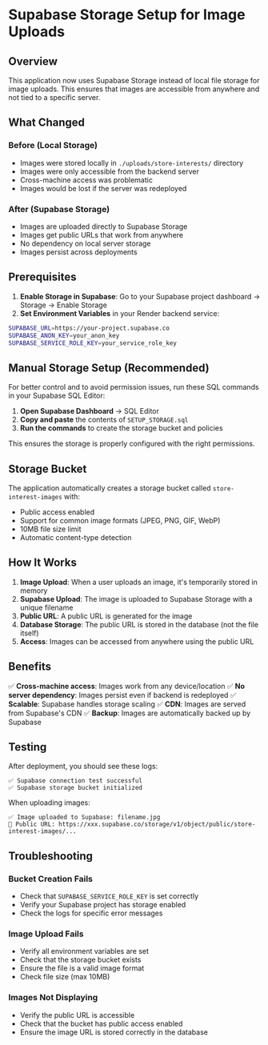 # Supabase Storage Setup for Image Uploads

## Overview
This application now uses Supabase Storage instead of local file storage for image uploads. This ensures that images are accessible from anywhere and not tied to a specific server.

## What Changed

### Before (Local Storage)
- Images were stored locally in `./uploads/store-interests/` directory
- Images were only accessible from the backend server
- Cross-machine access was problematic
- Images would be lost if the server was redeployed

### After (Supabase Storage)
- Images are uploaded directly to Supabase Storage
- Images get public URLs that work from anywhere
- No dependency on local server storage
- Images persist across deployments

## Prerequisites

1. **Enable Storage in Supabase**: Go to your Supabase project dashboard → Storage → Enable Storage
2. **Set Environment Variables** in your Render backend service:

```bash
SUPABASE_URL=https://your-project.supabase.co
SUPABASE_ANON_KEY=your_anon_key
SUPABASE_SERVICE_ROLE_KEY=your_service_role_key
```

## Manual Storage Setup (Recommended)

For better control and to avoid permission issues, run these SQL commands in your Supabase SQL Editor:

1. **Open Supabase Dashboard** → SQL Editor
2. **Copy and paste** the contents of `SETUP_STORAGE.sql`
3. **Run the commands** to create the storage bucket and policies

This ensures the storage is properly configured with the right permissions.

## Storage Bucket

The application automatically creates a storage bucket called `store-interest-images` with:
- Public access enabled
- Support for common image formats (JPEG, PNG, GIF, WebP)
- 10MB file size limit
- Automatic content-type detection

## How It Works

1. **Image Upload**: When a user uploads an image, it's temporarily stored in memory
2. **Supabase Upload**: The image is uploaded to Supabase Storage with a unique filename
3. **Public URL**: A public URL is generated for the image
4. **Database Storage**: The public URL is stored in the database (not the file itself)
5. **Access**: Images can be accessed from anywhere using the public URL

## Benefits

✅ **Cross-machine access**: Images work from any device/location
✅ **No server dependency**: Images persist even if backend is redeployed
✅ **Scalable**: Supabase handles storage scaling
✅ **CDN**: Images are served from Supabase's CDN
✅ **Backup**: Images are automatically backed up by Supabase

## Testing

After deployment, you should see these logs:
```
✅ Supabase connection test successful
✅ Supabase storage bucket initialized
```

When uploading images:
```
✅ Image uploaded to Supabase: filename.jpg
🔗 Public URL: https://xxx.supabase.co/storage/v1/object/public/store-interest-images/...
```

## Troubleshooting

### Bucket Creation Fails
- Check that `SUPABASE_SERVICE_ROLE_KEY` is set correctly
- Verify your Supabase project has storage enabled
- Check the logs for specific error messages

### Image Upload Fails
- Verify all environment variables are set
- Check that the storage bucket exists
- Ensure the file is a valid image format
- Check file size (max 10MB)

### Images Not Displaying
- Verify the public URL is accessible
- Check that the bucket has public access enabled
- Ensure the image URL is stored correctly in the database
